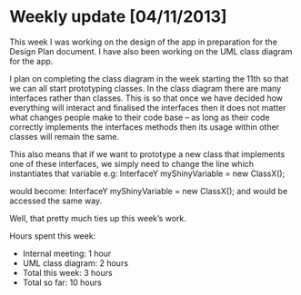 # Weekly update [04/11/2013]
This week I was working on the design of the app in preparation for the Design Plan document. I have also been working on the UML class diagram for the app.

I plan on completing the class diagram in the week starting the 11th so that we can all start prototyping classes. In the class diagram there are many interfaces rather than classes. This is so that once we have decided how everything will interact and finalised the interfaces then it does not matter what changes people make to their code base – as long as their code correctly implements the interfaces methods then its usage within other classes will remain the same.

This also means that if we want to prototype a new class that implements one of these interfaces, we simply need to change the line which instantiates that variable e.g:
InterfaceY myShinyVariable = new ClassX();

 

would become:
InterfaceY myShinyVariable = new ClassX();
and would be accessed the same way.

Well, that pretty much ties up this week’s work.

Hours spent this week:
  - Internal meeting: 1 hour
  - UML class diagram: 2 hours
  - Total this week: 3 hours
  - Total so far: 10 hours
